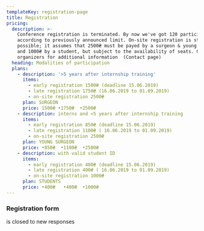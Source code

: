 ```yaml
---
templateKey: registration-page
title: Registration
pricing:
  description: >-
    Conference registration is terminated. By now we've got 120 participants
    according to previously announced limit. On-site registration is still
    possible; it assumes that 2500₴ must be payed by a surgeon & young surgeon
    and 1000₴ by a student, but subject to the availability of seats. Contact
    organizers for additional information  (Contact page)
  heading: Modalities of participation
  plans:
    - description: '>5 years after internship training'
      items:
        - early registration 1500₴ (deadline 15.06.2019)
        - late registration 1750₴ (16.06.2019 to 01.09.2019)
        - on-site registration 2500₴
      plan: SURGEON
      price: 1500₴ •1750₴  •2500₴
    - description: interns and <5 years after internship training
      items:
        - early registration 850₴ (deadline 15.06.2019)
        - late registration 1100₴ ( 16.06.2019 to 01.09.2019)
        - on-site registration 2500₴
      plan: YOUNG SURGEON
      price: •850₴  •1100₴  •2500₴
    - description: with valid student ID
      items:
        - early registration 400₴ (deadline 15.06.2019)
        - late registration 400₴ ( 16.06.2019 to 01.09.2019)
        - on-site registration 1000₴
      plan: STUDENTS
      price: •400₴   •400₴  •1000₴
---
```

### Registration form

is closed to new responses
